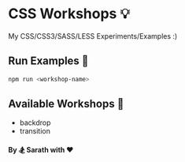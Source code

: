 # CSS Workshops :bulb:

My CSS/CSS3/SASS/LESS Experiments/Examples :)

## Run Examples :bicyclist:
```bash
npm run <workshop-name>
```

## Available Workshops :watermelon:

+ backdrop
+ transition


#### By :snowboarder: Sarath with :heart:
